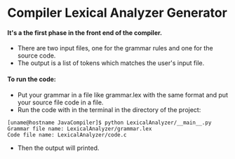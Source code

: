 # Compiler Lexical Analyzer Generator

#### It's a the first phase in the front end of the compiler.

- There are two input files, one for the grammar rules and one for the source code.
- The output is a list of tokens which matches the user's input file.

#### To run the code:

- Put your grammar in a file like grammar.lex with the same format and put your source file code in a file.
- Run the code with in the terminal in the directory of the project:

```
[uname@hostname JavaCompiler]$ python LexicalAnalyzer/__main__.py
Grammar file name: LexicalAnalyzer/grammar.lex
Code file name: LexicalAnalyzer/code.c
```

- Then the output will printed.